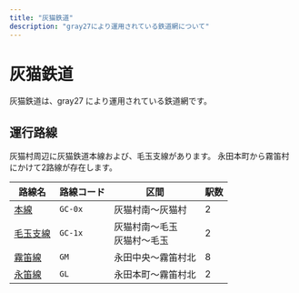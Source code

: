 ```yaml
---
title: "灰猫鉄道"
description: "gray27により運用されている鉄道網について"
---
```


# 灰猫鉄道

灰猫鉄道は、<mc-avatar user="ae72acdbaa794d3dbd94d4674e0e4f9b" />gray27 により運用されている鉄道網です。

## 運行路線

灰猫村周辺に灰猫鉄道本線および、毛玉支線があります。
永田本町から霧笛村にかけて2路線が存在します。

| 路線名               | 路線コード   | 区間                 | 駅数 |
|-------------------|---------|--------------------|----|
| [本線](./gc)        | `GC-0x` | 灰猫村南～灰猫村           | 2  |
| [毛玉支線](./gc#毛玉支線) | `GC-1x` | 灰猫村南～毛玉<br/>灰猫村～毛玉 | 2  |
| [霧笛線](./gm)       | `GM`    | 永田中央～霧笛村北          | 8  |
| [永笛線](./gl)       | `GL`    | 永田本町～霧笛村北          | 2  |            
